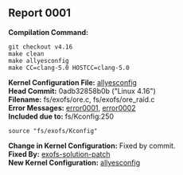 ## Report 0001 ##
**Compilation Command:**   
```
git checkout v4.16
make clean
make allyesconfig
make CC=clang-5.0 HOSTCC=clang-5.0
```
**Kernel Configuration File:** [allyesconfig](../config-files/allyesconfig)  
**Head Commit:** 0adb32858b0b ("Linux 4.16")  
**Filename:** fs/exofs/ore.c, fs/exofs/ore_raid.c   
**Error Messages:** [error0001](../error-files/error0001.txt), [error0002](../error-files/error0002.txt)  
**Included due to:** fs/Kconfig:250  
```
source "fs/exofs/Kconfig"
```  
**Change in Kernel Configuration:** Fixed by commit.  
**Fixed By:** [exofs-solution-patch](https://git.kernel.org/pub/scm/linux/kernel/git/next/linux-next.git/patch/fs/exofs/ore.c?id=60cd4969c1975d800d731785e3ca19e047a1950b)  
**New Kernel Configuration:** [allyesconfig](../config-files/allyesconfig)  
